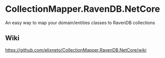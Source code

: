 # CollectionMapper.RavenDB.NetCore
An easy way to map your domain/entities classes to RavenDB collections

## Wiki
https://github.com/elixneto/CollectionMapper.RavenDB.NetCore/wiki
